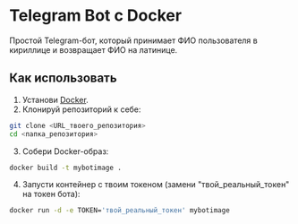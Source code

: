 # Telegram Bot с Docker

Простой Telegram-бот, который принимает ФИО пользователя в кириллице и возвращает ФИО на латинице.

## Как использовать

1. Установи [Docker](https://docs.docker.com/get-docker/).
2. Клонируй репозиторий к себе:
```bash
git clone <URL_твоего_репозитория>
cd <папка_репозитория>
```
3. Собери Docker-образ:
```bash
docker build -t mybotimage .
```
4. Запусти контейнер с твоим токеном (замени "твой_реальный_токен" на токен бота):
```bash
docker run -d -e TOKEN='твой_реальный_токен' mybotimage
```
